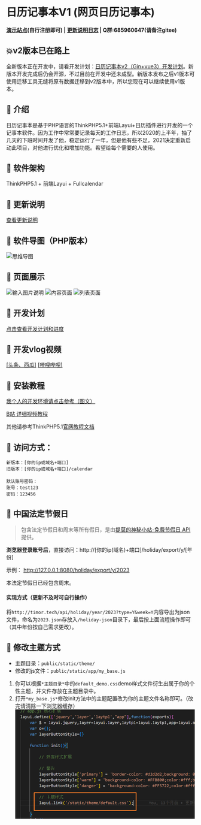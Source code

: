 # 日历记事本V1 (网页日历记事本)

**[演示站点](http://rilidemo.enianteam.com/)(自行注册即可) | [更新说明日志](https://gitee.com/hslr/calendar_notepad/blob/master/update_log.md) | Q群:685960647(请备注gitee)**

## 💥v2版本已在路上

全新版本正在开发中，请看开发计划：[日历记事本v2（Gin+vue3）开发计划](http://blog.enianteam.com/u/sun/content/184)。新版本开发完成后仍会开源，不过目前在开发中还未成型。新版本发布之后v1版本可使用迁移工具无缝将原有数据迁移到v2版本中，所以您现在可以继续使用v1版本。


## 🎉 介绍
日历记事本是基于PHP语言的ThinkPHP5.1+前端Layui+日历插件进行开发的一个记事本软件。因为工作中常常要记录每天的工作日志，所以2020的上半年，抽了几天的下班时间开发了他，稳定运行了一年，但是他有些不足，2021决定重新启动此项目，对他进行优化和增加功能。希望给每个需要的人使用。

## 🎁 软件架构
ThinkPHP5.1 + 前端Layui + Fullcalendar

## 🧨 更新说明
[查看更新说明](https://gitee.com/hslr/calendar_notepad/blob/master/update_log.md)

## 🍕 软件导图（PHP版本）
![思维导图](https://images.gitee.com/uploads/images/2021/1027/194002_7fb7fdbf_1717198.png "2021-10-27 (2).png")


## 🥩 页面展示
![输入图片说明](https://images.gitee.com/uploads/images/2021/1115/193737_7653a572_1717198.jpeg "网页捕获_15-11-2021_193627_calendar.cn.jpeg")
![内容页面](https://images.gitee.com/uploads/images/2021/1020/214019_89683b7c_1717198.png "2021-10-20.png")
![列表页面](https://images.gitee.com/uploads/images/2021/1020/214029_9436ddcb_1717198.png "2021-10-20 (1).png")

## 🍚 开发计划
[点击查看开发计划和进度](https://thoughts.teambition.com/share/617215d0f53beb0041053ef5#title=日历记事本（网页）)

## 🍠 开发vlog视频

[[头条、西瓜]](https://www.ixigua.com/7026667370643096095) [[哔哩哔哩]](https://space.bilibili.com/27407696)



## 🍤 安装教程

[我个人的开发环境请点击参考（图文）](http://blog.enianteam.com/u/sun/content/56)

[B站 详细视频教程](https://www.bilibili.com/video/BV1Mq4y167Cn/)

其他请参考ThinkPHP5.1[官网教程文档](https://www.kancloud.cn/manual/thinkphp5_1/353946)

## 🚄 访问方式：
```
新版本：[你的ip或域名+端口]
旧版本：[你的ip或域名+端口]/calendar

默认账号密码：
账号：test123
密码：123456
```

## 🧡 中国法定节假日

> 包含法定节假日和周末等所有假日，是由[提莫的神秘小站-免费节假日 API](http://timor.tech/api/holiday)提供。

**浏览器登录账号后**，直接访问：http://[你的ip(域名)+端口]/holiday/export/y/[年份]

示例：
http://127.0.0.1:8080/holiday/export/y/2023

本法定节假日已经包含周末。

#### 实现方式（更新不及时可自行操作）
将`http://timor.tech/api/holiday/year/2023?type=Y&week=Y`内容导出为json文件，命名为`2023.json`存放入`/holiday-json`目录下，最后按上面流程操作即可（其中年份按自己需求更改）。




## 🎨 修改主题方式

- 主题目录：`public/static/theme/`
- 修改的js文件：`public/static/app/my_base.js`


1. 你可以根据`*主题目录*`中的`default_demo.css`demo样式文件衍生出属于你的个性主题，并文件存放在主题目录中。
2. 打开`*my_base.js*`修改init方法中的主题配置改为你的主题文件名称即可。（改完请清除一下浏览器缓存）
![](readme_src/theme_update.png)